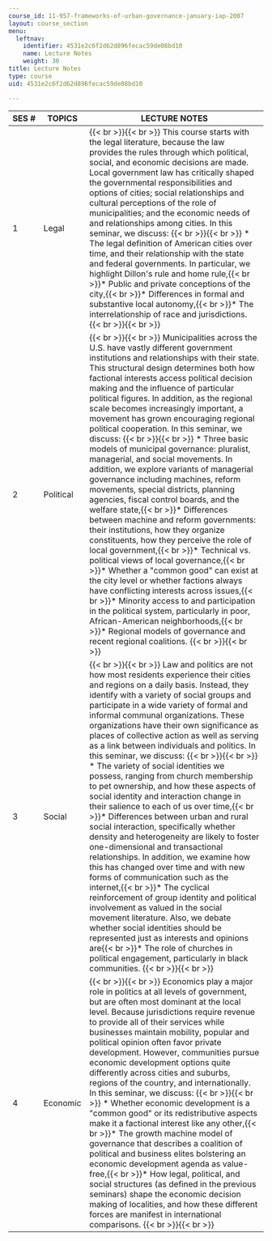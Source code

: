 ```yaml
---
course_id: 11-957-frameworks-of-urban-governance-january-iap-2007
layout: course_section
menu:
  leftnav:
    identifier: 4531e2c6f2d62d896fecac59de08bd10
    name: Lecture Notes
    weight: 30
title: Lecture Notes
type: course
uid: 4531e2c6f2d62d896fecac59de08bd10

---
```


| SES # | TOPICS | LECTURE NOTES |
| --- | --- | --- |
| 1 | Legal |  {{< br >}}{{< br >}} This course starts with the legal literature, because the law provides the rules through which political, social, and economic decisions are made. Local government law has critically shaped the governmental responsibilities and options of cities; social relationships and cultural perceptions of the role of municipalities; and the economic needs of and relationships among cities. In this seminar, we discuss: {{< br >}}{{< br >}} *   The legal definition of American cities over time, and their relationship with the state and federal governments. In particular, we highlight Dillon's rule and home rule,{{< br >}}*   Public and private conceptions of the city,{{< br >}}*   Differences in formal and substantive local autonomy,{{< br >}}*   The interrelationship of race and jurisdictions. {{< br >}}{{< br >}}  |
| 2 | Political |  {{< br >}}{{< br >}} Municipalities across the U.S. have vastly different government institutions and relationships with their state. This structural design determines both how factional interests access political decision making and the influence of particular political figures. In addition, as the regional scale becomes increasingly important, a movement has grown encouraging regional political cooperation. In this seminar, we discuss: {{< br >}}{{< br >}} *   Three basic models of municipal governance: pluralist, managerial, and social movements. In addition, we explore variants of managerial governance including machines, reform movements, special districts, planning agencies, fiscal control boards, and the welfare state,{{< br >}}*   Differences between machine and reform governments: their institutions, how they organize constituents, how they perceive the role of local government,{{< br >}}*   Technical vs. political views of local governance,{{< br >}}*   Whether a "common good" can exist at the city level or whether factions always have conflicting interests across issues,{{< br >}}*   Minority access to and participation in the political system, particularly in poor, African-American neighborhoods,{{< br >}}*   Regional models of governance and recent regional coalitions. {{< br >}}{{< br >}}  |
| 3 | Social |  {{< br >}}{{< br >}} Law and politics are not how most residents experience their cities and regions on a daily basis. Instead, they identify with a variety of social groups and participate in a wide variety of formal and informal communal organizations. These organizations have their own significance as places of collective action as well as serving as a link between individuals and politics. In this seminar, we discuss: {{< br >}}{{< br >}} *   The variety of social identities we possess, ranging from church membership to pet ownership, and how these aspects of social identity and interaction change in their salience to each of us over time,{{< br >}}*   Differences between urban and rural social interaction, specifically whether density and heterogeneity are likely to foster one-dimensional and transactional relationships. In addition, we examine how this has changed over time and with new forms of communication such as the internet,{{< br >}}*   The cyclical reinforcement of group identity and political involvement as valued in the social movement literature. Also, we debate whether social identities should be represented just as interests and opinions are{{< br >}}*   The role of churches in political engagement, particularly in black communities. {{< br >}}{{< br >}}  |
| 4 | Economic |  {{< br >}}{{< br >}} Economics play a major role in politics at all levels of government, but are often most dominant at the local level. Because jurisdictions require revenue to provide all of their services while businesses maintain mobility, popular and political opinion often favor private development. However, communities pursue economic development options quite differently across cities and suburbs, regions of the country, and internationally. In this seminar, we discuss: {{< br >}}{{< br >}} *   Whether economic development is a "common good" or its redistributive aspects make it a factional interest like any other,{{< br >}}*   The growth machine model of governance that describes a coalition of political and business elites bolstering an economic development agenda as value-free,{{< br >}}*   How legal, political, and social structures (as defined in the previous seminars) shape the economic decision making of localities, and how these different forces are manifest in international comparisons. {{< br >}}{{< br >}}